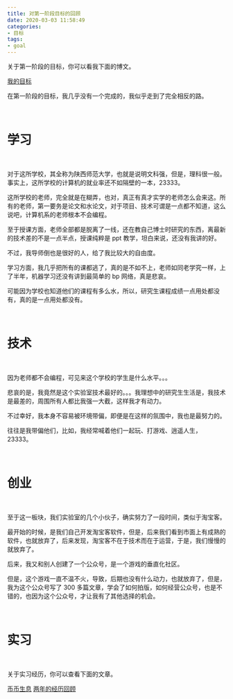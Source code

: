 ```yaml
---
title: 对第一阶段目标的回顾
date: 2020-03-03 11:58:49
categories:
- 目标
tags:
- goal
---
```

关于第一阶段的目标，你可以看我下面的博文。

[我的目标](https://benpaodewoniu.github.io/2018/02/28/goal0/)

<!-- more -->

在第一阶段的目标，我几乎没有一个完成的，我似乎走到了完全相反的路。

<br/>

# 学习

<br/>

对于这所学校，其全称为陕西师范大学，也就是说明文科强，但是，理科很一般。事实上，这所学校的计算机的就业率还不如隔壁的一本，23333。

这所学校的老师，完全就是在糊弄，也对，真正有真才实学的老师怎么会来这。所有的老师，第一要务是论文和水论文，对于项目、技术可谓是一点都不知道，这么说吧，计算机系的老师根本不会编程。

至于授课方面，老师全部都是脱离了一线，还在教自己博士时研究的东西，离最新的技术差的不是一点半点，授课纯粹是 ppt 教学，坦白来说，还没有我讲的好。

不过，我导师倒也是很好的人，给了我比较大的自由度。

学习方面，我几乎把所有的课都逃了，真的是不如不上，老师如同老学究一样，上了半年，机器学习还没有讲到最简单的 bp 网络，真是悲哀。

可能因为学校也知道他们的课程有多么水，所以，研究生课程成绩一点用处都没有，真的是一点用处都没有。

<br/>

# 技术

<br/>

因为老师都不会编程，可见来这个学校的学生是什么水平。。。

悲哀的是，我竟然是这个实验室技术最好的。。。我理想中的研究生生活是，我技术是最差的，周围所有人都比我强一大截，这样我才有动力。

不过幸好，我本身不容易被环境带偏，即便是在这样的氛围中，我也是最努力的。

往往是我带偏他们，比如，我经常喊着他们一起玩、打游戏、逍遥人生，23333。

<br/>

# 创业

<br/>

至于这一板块，我们实验室的几个小伙子，确实努力了一段时间，类似于淘宝客。

最开始的时候，是我们自己开发淘宝客软件，但是，后来我们看到市面上有成熟的软件，也就放弃了，后来发现，淘宝客不在于技术而在于运营，于是，我们慢慢的就放弃了。

后来，我又和别人创建了一个公众号，是一个游戏的垂直化社区。

但是，这个游戏一直不温不火，导致，后期也没有什么动力，也就放弃了，但是，我为这个公众号写了 300 多篇文章，学会了如何拍版，如何经营公众号，也是不错的，也因为这个公众号，才让我有了其他选择的机会。

<br/>

# 实习

<br/>

关于实习经历，你可以查看下面的文章。

[币币生息](https://benpaodewoniu.github.io/categories/%E5%B8%81%E5%B8%81%E7%94%9F%E6%81%AF/)
[两年的经历回顾](https://benpaodewoniu.github.io/2020/01/07/life1/)